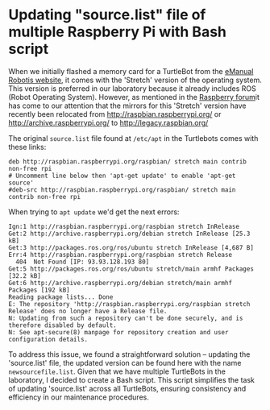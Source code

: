 # Updating "source.list" file of multiple Raspberry Pi with Bash script

When we initially flashed a memory card for a TurtleBot from the [eManual Robotis website](https://emanual.robotis.com/docs/en/platform/turtlebot3/sbc_setup/), it comes with the 'Stretch' version of the operating system. This version is preferred in our laboratory because it already includes ROS (Robot Operating System). However, as mentioned in the [Raspberry forum](https://forums.raspberrypi.com/viewtopic.php?t=356182)it has come to our attention that the mirrors for this 'Stretch' version have recently been relocated from http://raspbian.raspberrypi.org/ or http://archive.raspberrypi.org/ to http://legacy.raspbian.org/

The original `source.list` file found at `/etc/apt` in the Turtlebots comes with these links:

```
deb http://raspbian.raspberrypi.org/raspbian/ stretch main contrib non-free rpi
# Uncomment line below then 'apt-get update' to enable 'apt-get source'
#deb-src http://raspbian.raspberrypi.org/raspbian/ stretch main contrib non-free rpi
```

When trying to `apt update` we'd get the next errors:

```
Ign:1 http://raspbian.raspberrypi.org/raspbian stretch InRelease                                                  
Get:2 http://archive.raspberrypi.org/debian stretch InRelease [25.3 kB]
Get:3 http://packages.ros.org/ros/ubuntu stretch InRelease [4,687 B]
Err:4 http://raspbian.raspberrypi.org/raspbian stretch Release                                                    
  404  Not Found [IP: 93.93.128.193 80]
Get:5 http://packages.ros.org/ros/ubuntu stretch/main armhf Packages [32.2 kB]
Get:6 http://archive.raspberrypi.org/debian stretch/main armhf Packages [192 kB]
Reading package lists... Done                                                                                     
E: The repository 'http://raspbian.raspberrypi.org/raspbian stretch Release' does no longer have a Release file.
N: Updating from such a repository can't be done securely, and is therefore disabled by default.
N: See apt-secure(8) manpage for repository creation and user configuration details.
```

To address this issue, we found a straightforward solution – updating the 'source.list' file, the updated version can be found here with the name `newsourcefile.list`. Given that we have multiple TurtleBots in the laboratory, I decided to create a Bash script. This script simplifies the task of updating 'source.list' across all TurtleBots, ensuring consistency and efficiency in our maintenance procedures.
